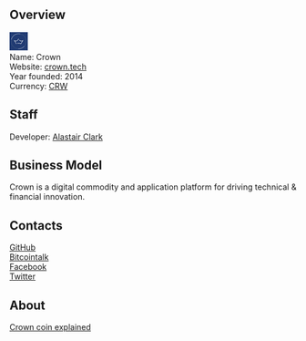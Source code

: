 ## Overview
![logo](../projects/logo/crown.png)  
Name: Crown  
Website: [crown.tech](http://crown.tech/)  
Year founded: 2014   
Currency: [CRW](https://coinmarketcap.com/currencies/crown/)  
## Staff
Developer: [Alastair Clark](../people/alastair_clark.md)  
## Business Model
Crown is a digital commodity and application platform for driving technical & financial innovation.
## Contacts
[GitHub](https://github.com/Crowndev/crowncoin)  
[Bitcointalk](https://bitcointalk.org/index.php?topic=815487.0)  
[Facebook](https://www.facebook.com/crowncoin/?fref=ts)  
[Twitter](https://twitter.com/Crowncoin1)  
## About 
[Crown coin explained](https://www.investitin.com/crown-coin/)

